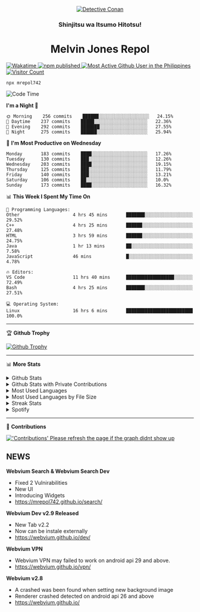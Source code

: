 <p align="center">

<a href="https://mrepol742.github.io">
  <img alt="Detective Conan" src="https://mrepol742-gif-randomizer.vercel.app/api/" /> 
  </a> 
  <h3 align="center">Shinjitsu wa Itsumo Hitotsu!</h3>
  <h1 align="center">Melvin Jones Repol</h1>
  <a href="https://mrepol742.github.io">
   <img alt="Wakatime" src="https://github.com/mrepol742/mrepol742/actions/workflows/README.yml/badge.svg" /> 
  <img alt="npm published" src="https://github.com/mrepol742/mrepol742/actions/workflows/npmjs.yml/badge.svg"/>
    <img alt="Most Active Github User in the Philippines" src="https://enibdhv97zm33sz.m.pipedream.net" /> 
     <img alt="Visitor Count" src="https://visitor-badge.glitch.me/badge?page_id=mrepol742" /> 
  </a>
</p>

~~~
npx mrepol742
~~~

[comment]: <> (This is a automated generated Data from github action workflow)
[comment]: <> (START OF GENERATED DATA)

<!--START_SECTION:waka-->
![Code Time](http://img.shields.io/badge/Code%20Time-539%20hrs%202%20mins-blue)

**I'm a Night 🦉** 

```text
🌞 Morning    256 commits    ██████░░░░░░░░░░░░░░░░░░░   24.15% 
🌆 Daytime    237 commits    █████░░░░░░░░░░░░░░░░░░░░   22.36% 
🌃 Evening    292 commits    ███████░░░░░░░░░░░░░░░░░░   27.55% 
🌙 Night      275 commits    ██████░░░░░░░░░░░░░░░░░░░   25.94%

```
📅 **I'm Most Productive on Wednesday** 

```text
Monday       183 commits    ████░░░░░░░░░░░░░░░░░░░░░   17.26% 
Tuesday      130 commits    ███░░░░░░░░░░░░░░░░░░░░░░   12.26% 
Wednesday    203 commits    ████░░░░░░░░░░░░░░░░░░░░░   19.15% 
Thursday     125 commits    ███░░░░░░░░░░░░░░░░░░░░░░   11.79% 
Friday       140 commits    ███░░░░░░░░░░░░░░░░░░░░░░   13.21% 
Saturday     106 commits    ██░░░░░░░░░░░░░░░░░░░░░░░   10.0% 
Sunday       173 commits    ████░░░░░░░░░░░░░░░░░░░░░   16.32%

```


📊 **This Week I Spent My Time On** 

```text
💬 Programming Languages: 
Other                    4 hrs 45 mins       ███████░░░░░░░░░░░░░░░░░░   29.52% 
C++                      4 hrs 25 mins       ██████░░░░░░░░░░░░░░░░░░░   27.48% 
HTML                     3 hrs 59 mins       ██████░░░░░░░░░░░░░░░░░░░   24.75% 
Java                     1 hr 13 mins        ██░░░░░░░░░░░░░░░░░░░░░░░   7.58% 
JavaScript               46 mins             █░░░░░░░░░░░░░░░░░░░░░░░░   4.78%

🔥 Editors: 
VS Code                  11 hrs 40 mins      ██████████████████░░░░░░░   72.49% 
Bash                     4 hrs 25 mins       ███████░░░░░░░░░░░░░░░░░░   27.51%

💻 Operating System: 
Linux                    16 hrs 6 mins       █████████████████████████   100.0%

```


<!--END_SECTION:waka-->

[comment]: <> (END OF GENERATED DATA)

<p>
  
  <hr>

🏆 **Github Trophy**
  
<a href="https://mrepol742.github.io">
<img alt="Github Trophy" src="https://github-profile-trophy.vercel.app/?username=mrepol742&theme=gruvbox">
</a>
</p>

<p>
  
   <hr>

📊 **More Stats**
  
<details>
  <summary>Github Stats</summary>
  <br>
  <a href="https://mrepol742.github.io">
  <img alt="Github Stats" src="https://github-readme-stats.vercel.app/api?username=mrepol742&show_icons=true&count_private=true&theme=gruvbox&include_all_commits=true">
</a>  
  
</details> 
  
  <details>
  <summary>Github Stats with Private Contributions</summary>
  <br>
 <a href="https://mrepol742.github.io">
<img alt="Github Stats with Private Contributions" src="https://mrepol742.github.io/github-stats/generated/overview.svg">
</a>
</details>
  
<details>
  <summary>Most Used Languages</summary>
  <br>
 <a href="https://mrepol742.github.io">
<img alt="Most Used Languages" src="https://github-readme-stats.vercel.app/api/top-langs/?username=mrepol742&layout=compact&include_all_commits=true&&count_private=true&langs_count=20&theme=gruvbox">
</a>
</details>

 <details>
  <summary>Most Used Languages by File Size</summary>
  <br>
 <a href="https://mrepol742.github.io">
<img alt="Most Used Languages by File Size" src="https://mrepol742.github.io/github-stats/generated/languages.svg">
</a>
</details>

<details>
  <summary>Streak Stats</summary>
  <br>
<a href="https://mrepol742.github.io">
<img alt="'Streak Stats' Please refresh the page if the stats didnt show up" src="https://mrepol742-streak-stats.herokuapp.com/?user=mrepol742&theme=gruvbox">
</a>
</p>
</details>
<details>
  <summary>Spotify</summary>
  <br>
<a href="https://mrepol742.github.io">
<img alt="Spotify" src="https://spotify-recently-played-readme.vercel.app/api?user=7xx9e7hwq1qyown0m4ut78pcz&count=10&unique=true">
</a>
</p>
</details>

 <hr>

📜 **Contributions**
  
<a href="https://mrepol742.github.io">
<img alt="'Contributions' Please refresh the page if the graph didnt show up" src="https://mrepol742-activity-graph.herokuapp.com/graph?username=mrepol742&theme=github&hide_border=true">
</a>
</p>


## NEWS
**Webvium Search & Webvium Search Dev**
- Fixed 2 Vulnirabilities
- New UI
- Introducing Widgets
- https://mrepol742.github.io/search/

**Webvium Dev v2.9 Released**
- New Tab v2.2
- Now can be instale externally
- https://webvium.github.io/dev/

**Webvium VPN**
- Webvium VPN may failed to work on android api 29 and above.
- https://webvium.github.io/vpn/

**Webvium v2.8**
- A crashed was been found when setting new background image
- Renderer crashed detected on android api 26 and above
- https://webvium.github.io/
